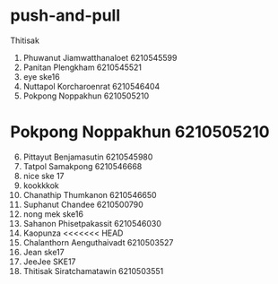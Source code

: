 # push-and-pull
Thitisak

1. Phuwanut Jiamwatthanaloet 6210545599
2. Panitan Plengkham 6210545521
3. eye ske16
4. Nuttapol Korcharoenrat 6210546404
5. Pokpong Noppakhun 6210505210
# Pokpong Noppakhun 6210505210
6. Pittayut Benjamasutin 6210545980
7. Tatpol Samakpong 6210546668
7. nice ske 17
8. kookkkok
9. Chanathip Thumkanon 6210546650
10. Suphanut Chandee 6210500790
11. nong mek ske16
12. Sahanon Phisetpakassit 6210546030   
13. Kaopunza <<<<<<< HEAD
14. Chalanthorn Aenguthaivadt 6210503527
15. Jean ske17
16. JeeJee SKE17
17. Thitisak Siratchamatawin 6210503551
